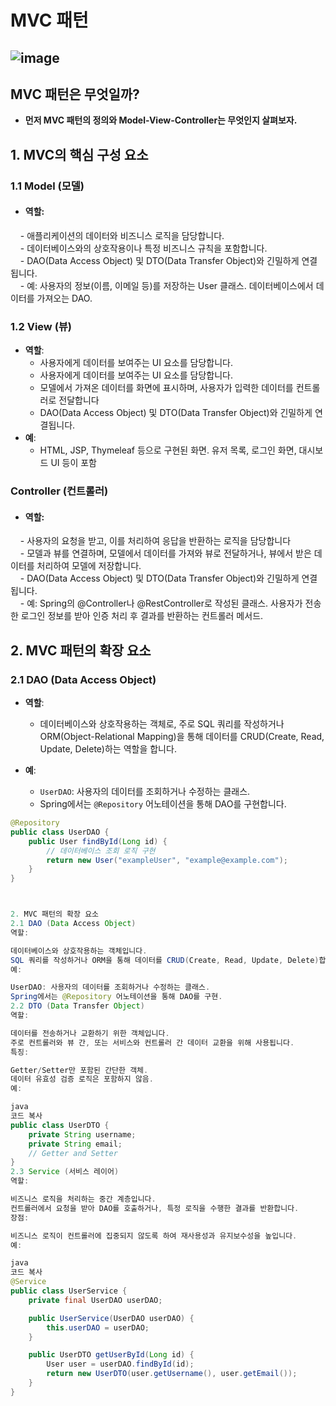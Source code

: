 # MVC 패턴 
![image](https://github.com/user-attachments/assets/f5889b1a-7e33-4ab7-8b14-0f7d5d72d2c0)
---

## MVC 패턴은 무엇일까?
 - **먼저 MVC 패턴의 정의와 Model-View-Controller는 무엇인지 살펴보자.**

## 1. MVC의 핵심 구성 요소

### 1.1 Model (모델)
- #### 역할:
&nbsp;&nbsp;&nbsp; - 애플리케이션의 데이터와 비즈니스 로직을 담당합니다. <br>
&nbsp;&nbsp;&nbsp; - 데이터베이스와의 상호작용이나 특정 비즈니스 규칙을 포함합니다.<br>
&nbsp;&nbsp;&nbsp; - DAO(Data Access Object) 및 DTO(Data Transfer Object)와 긴밀하게 연결됩니다.<br>
&nbsp;&nbsp;&nbsp; - 예: 사용자의 정보(이름, 이메일 등)를 저장하는 User 클래스. 데이터베이스에서 데이터를 가져오는 DAO.<br>

### 1.2 View (뷰)
- **역할**:  
  - 사용자에게 데이터를 보여주는 UI 요소를 담당합니다.
  - 사용자에게 데이터를 보여주는 UI 요소를 담당합니다.
  - 모델에서 가져온 데이터를 화면에 표시하며, 사용자가 입력한 데이터를 컨트롤러로 전달합니다
  - DAO(Data Access Object) 및 DTO(Data Transfer Object)와 긴밀하게 연결됩니다.
- **예**:  
  - HTML, JSP, Thymeleaf 등으로 구현된 화면. 유저 목록, 로그인 화면, 대시보드 UI 등이 포함


 

### Controller (컨트롤러)
- #### 역할:
&nbsp;&nbsp;&nbsp; - 사용자의 요청을 받고, 이를 처리하여 응답을 반환하는 로직을 담당합니다 <br>
&nbsp;&nbsp;&nbsp; - 모델과 뷰를 연결하며, 모델에서 데이터를 가져와 뷰로 전달하거나, 뷰에서 받은 데이터를 처리하여 모델에 저장합니다.<br>
&nbsp;&nbsp;&nbsp; - DAO(Data Access Object) 및 DTO(Data Transfer Object)와 긴밀하게 연결됩니다.<br>
&nbsp;&nbsp;&nbsp; - 예: Spring의 @Controller나 @RestController로 작성된 클래스. 사용자가 전송한 로그인 정보를 받아 인증 처리 후 결과를 반환하는 컨트롤러 메서드.<br>

## 2. MVC 패턴의 확장 요소

### 2.1 DAO (Data Access Object)

- **역할**:  
  - 데이터베이스와 상호작용하는 객체로, 주로 SQL 쿼리를 작성하거나 ORM(Object-Relational Mapping)을 통해 데이터를 CRUD(Create, Read, Update, Delete)하는 역할을 합니다.

- **예**:  
  - `UserDAO`: 사용자의 데이터를 조회하거나 수정하는 클래스.
  - Spring에서는 `@Repository` 어노테이션을 통해 DAO를 구현합니다.

```java
@Repository
public class UserDAO {
    public User findById(Long id) {
        // 데이터베이스 조회 로직 구현
        return new User("exampleUser", "example@example.com");
    }
}



2. MVC 패턴의 확장 요소
2.1 DAO (Data Access Object)
역할:

데이터베이스와 상호작용하는 객체입니다.
SQL 쿼리를 작성하거나 ORM을 통해 데이터를 CRUD(Create, Read, Update, Delete)합니다.
예:

UserDAO: 사용자의 데이터를 조회하거나 수정하는 클래스.
Spring에서는 @Repository 어노테이션을 통해 DAO를 구현.
2.2 DTO (Data Transfer Object)
역할:

데이터를 전송하거나 교환하기 위한 객체입니다.
주로 컨트롤러와 뷰 간, 또는 서비스와 컨트롤러 간 데이터 교환을 위해 사용됩니다.
특징:

Getter/Setter만 포함된 간단한 객체.
데이터 유효성 검증 로직은 포함하지 않음.
예:

java
코드 복사
public class UserDTO {
    private String username;
    private String email;
    // Getter and Setter
}
2.3 Service (서비스 레이어)
역할:

비즈니스 로직을 처리하는 중간 계층입니다.
컨트롤러에서 요청을 받아 DAO를 호출하거나, 특정 로직을 수행한 결과를 반환합니다.
장점:

비즈니스 로직이 컨트롤러에 집중되지 않도록 하여 재사용성과 유지보수성을 높입니다.
예:

java
코드 복사
@Service
public class UserService {
    private final UserDAO userDAO;

    public UserService(UserDAO userDAO) {
        this.userDAO = userDAO;
    }

    public UserDTO getUserById(Long id) {
        User user = userDAO.findById(id);
        return new UserDTO(user.getUsername(), user.getEmail());
    }
}
